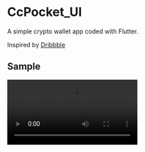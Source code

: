 # CcPocket_UI

A simple crypto wallet app coded with Flutter.

Inspired by [Dribbble](https://dribbble.com/shots/10064874-wallet/attachments/2083575?mode=media)

## Sample
![](https://github.com/JekamiAyo/CcPocket_UI/blob/main/Screen%20Recording%202022-10-03%20at%2020.20.16.mov)
